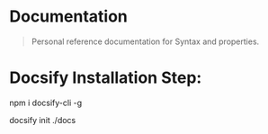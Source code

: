 # Documentation

> Personal reference documentation for Syntax and properties.

# Docsify Installation Step:

npm i docsify-cli -g

docsify init ./docs
